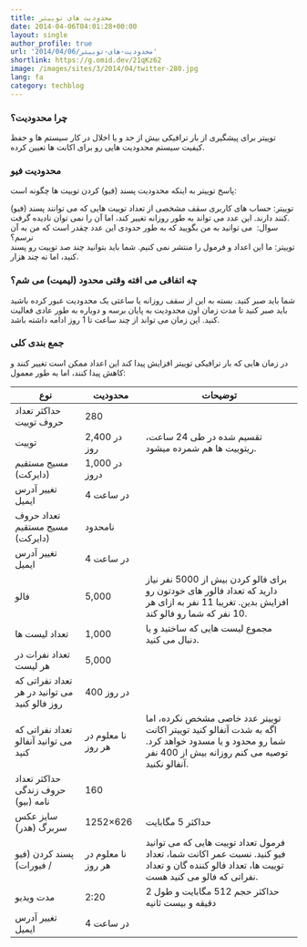 ```yaml
---
title: محدودیت های توییتر
date: 2014-04-06T04:01:28+00:00
layout: single
author_profile: true
url: '2014/04/06/محدودیت-های-توییتر'
shortlink: https://g.omid.dev/21qKz62
image: /images/sites/3/2014/04/twitter-280.jpg
lang: fa
category: techblog
---
```

### چرا محدودیت؟

توییتر برای پیشگیری از بار ترافیکی بیش از حد و یا اخلال در کار سیستم ها و حفظ کیفیت سیستم محدودیت هایی رو برای اکانت ها تعیین کرده.

### محدودیت فیو

پاسخ توییتر به اینکه محدودیت پسند (فیو) کردن توییت ها چگونه است:

توییتر: حساب های کاربری سقف مشخصی از تعداد توییت هایی که می توانند پسند (فیو) کنند دارند. این عدد می تواند به طور روزانه تغییر کند، اما آن را نمی توان نادیده گرفت.  
سوال:  می توانید به من بگویید که به طور حدودی این عدد چقدر است که من به آن نرسم؟  
توییتر: ما این اعداد و فرمول را منتشر نمی کنیم. شما باید بتوانید چند صد توییت رو پسند کنید، اما نه چند هزار.

### چه اتفاقی می افته وقتی محدود (لیمیت) می شم؟

شما باید صبر کنید. بسته به این از سقف روزانه یا ساعتی یک محدودیت عبور کرده باشید باید صبر کنید تا مدت زمان اون محدودیت به پایان برسه و دوباره به طور عادی فعالیت کنید. این زمان می تواند از چند ساعت تا 1 روز ادامه داشته باشد.

### جمع بندی کلی

در زمان هایی که بار ترافیکی توییتر افزایش پیدا کند این اعداد ممکن است تغییر کنند و کاهش پیدا کنند، اما به طور معمول:

|نوع|محدودیت|توضیحات|
|--- |--- |--- |
|حداکثر تعداد حروف توییت|280||
|توییت|2,400 در روز|تقسیم شده در طی 24 ساعت، ریتوییت ها هم شمرده میشود.|
|مسیج مستقیم (دایرکت)|1,000 در دروز||
|تغییر آدرس ایمیل|4 در ساعت||
|تعداد حروف مسیج مستقیم (دایرکت)|نامحدود||
|تغییر آدرس ایمیل|4 در ساعت||
|فالو|5,000|برای فالو کردن بیش از 5000 نفر نیاز دارید که تعداد فالور های خودتون رو افزایش بدین. تغریبا 11 نفر به ازای هر 10 نفر که شما رو فالو کند.|
|تعداد لیست ها|1,000|مجموع لیست هایی که ساختید و یا دنبال می کنید.|
|تعداد نفرات در هر لیست|5,000||
|تعداد نفراتی که می توانید در هر روز فالو کنید|400 در روز||
|تعداد نفراتی که می توانید آنفالو کنید|نا معلوم در هر روز|توییتر عدد خاصی مشخص نکرده، اما اگه به شدت آنفالو کنید توییتر اکانت شما رو محدود و یا مسدود خواهد کرد. توصیه می کنم روزانه بیش از 400 نفر آنفالو نکنید.|
|حداکثر تعداد حروف زندگی نامه (بیو)|160||
|سایز عکس سربرگ (هدر)|1252×626|حداکثر 5 مگابایت|
|پسند کردن (فیو / فیورات)|نا معلوم در هر روز|فرمول تعداد توییت هایی که می توانید فیو کنید. نسبت عمر اکانت شما، تعداد توییت ها، تعداد فالو کننده گان و تعداد نفراتی که فالو می کنید هست.|
|مدت ویدیو|2:20|حداکثر حجم 512 مگابایت و طول 2 دقیقه و بیست ثانیه|
|تغییر آدرس ایمیل|4 در ساعت||
